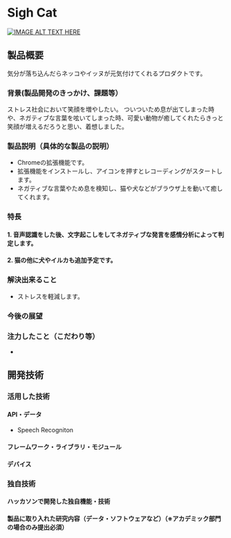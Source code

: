 # Sigh Cat

[![IMAGE ALT TEXT HERE](https://jphacks.com/wp-content/uploads/2021/07/JPHACKS2021_ogp.jpg)](https://www.youtube.com/watch?v=LUPQFB4QyVo)

## 製品概要
気分が落ち込んだらネッコやイッヌが元気付けてくれるプロダクトです。

### 背景(製品開発のきっかけ、課題等）
ストレス社会において笑顔を増やしたい。
ついついため息が出てしまった時や、ネガティブな言葉を呟いてしまった時、可愛い動物が癒してくれたらきっと笑顔が増えるだろうと思い、着想しました。

### 製品説明（具体的な製品の説明）
* Chromeの拡張機能です。  
* 拡張機能をインストールし、アイコンを押すとレコーディングがスタートします。  
* ネガティブな言葉やため息を検知し、猫や犬などがブラウザ上を動いて癒してくれます。  

### 特長
#### 1. 音声認識をした後、文字起こしをしてネガティブな発言を感情分析によって判定します。  
#### 2. 猫の他に犬やイルカも追加予定です。  

### 解決出来ること
* ストレスを軽減します。  

### 今後の展望
### 注力したこと（こだわり等）
* 

## 開発技術
### 活用した技術
#### API・データ
* Speech Recogniton

#### フレームワーク・ライブラリ・モジュール

#### デバイス

### 独自技術
#### ハッカソンで開発した独自機能・技術


#### 製品に取り入れた研究内容（データ・ソフトウェアなど）（※アカデミック部門の場合のみ提出必須）
